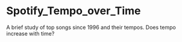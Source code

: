 # Spotify_Tempo_over_Time
A brief study of top songs since 1996 and their tempos. Does tempo increase with time? 

